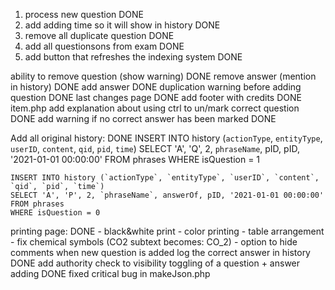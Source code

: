 1. process new question DONE
2. add adding time so it will show in history DONE
3. remove all duplicate question DONE
4. add all questionsons from exam DONE
5. add button that refreshes the indexing system DONE

ability to remove question (show warning)  DONE
remove answer (mention in history) DONE
add answer DONE
duplication warning before adding question DONE
last changes page DONE
add footer with credits DONE
item.php add explanation about using ctrl to un/mark correct question DONE
add warning if no correct answer has been marked DONE

Add all original history: DONE
	INSERT INTO history (`actionType`, `entityType`, `userID`, `content`, `qid`, `pid`, `time`)
	SELECT 'A', 'Q', 2, `phraseName`, pID, pID, '2021-01-01 00:00:00' FROM phrases
	WHERE isQuestion = 1

	INSERT INTO history (`actionType`, `entityType`, `userID`, `content`, `qid`, `pid`, `time`)
	SELECT 'A', 'P', 2, `phraseName`, answerOf, pID, '2021-01-01 00:00:00' FROM phrases
	WHERE isQuestion = 0
	
printing page: DONE
	- black&white print
	- color printing
	- table arrangement
	- fix chemical symbols (CO2 subtext becomes: CO_2)
	- option to hide comments
when new question is added log the correct answer in history DONE
add authority check to visibility toggling of a question + answer adding DONE
fixed critical bug in makeJson.php